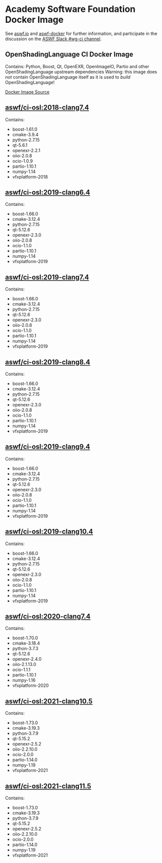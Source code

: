 <!--
Copyright (c) Contributors to the aswf-docker Project. All rights reserved.
SPDX-License-Identifier: Apache-2.0

Warning: this file is automatically generated from a template!
-->

# Academy Software Foundation Docker Image

See [aswf.io](https://aswf.io) and [aswf-docker](https://github.com/AcademySoftwareFoundation/aswf-docker)
for further information, and participate in the discussion on the
[ASWF Slack #wg-ci channel](https://academysoftwarefdn.slack.com/archives/C0169RX7MMK).

## OpenShadingLanguage CI Docker Image

Contains: Python, Boost, Qt, OpenEXR, OpenImageIO, Partio and other OpenShadingLanguage upstream dependencies
Warning: this image does *not* contain OpenShadingLanguage itself as it is used to *build* OpenShadingLanguage!

[Docker Image Source](https://github.com/AcademySoftwareFoundation/aswf-docker/blob/master/ci-osl/Dockerfile)

## [aswf/ci-osl:2018-clang7.4](https://hub.docker.com/r/aswf/ci-osl/tags?page=1&name=2018-clang7.4)

Contains:
* boost-1.61.0
* cmake-3.9.4
* python-2.7.15
* qt-5.6.1
* openexr-2.2.1
* oiio-2.0.8
* ocio-1.0.9
* partio-1.10.1
* numpy-1.14
* vfxplatform-2018

## [aswf/ci-osl:2019-clang6.4](https://hub.docker.com/r/aswf/ci-osl/tags?page=1&name=2019-clang6.4)

Contains:
* boost-1.66.0
* cmake-3.12.4
* python-2.7.15
* qt-5.12.6
* openexr-2.3.0
* oiio-2.0.8
* ocio-1.1.0
* partio-1.10.1
* numpy-1.14
* vfxplatform-2019

## [aswf/ci-osl:2019-clang7.4](https://hub.docker.com/r/aswf/ci-osl/tags?page=1&name=2019-clang7.4)

Contains:
* boost-1.66.0
* cmake-3.12.4
* python-2.7.15
* qt-5.12.6
* openexr-2.3.0
* oiio-2.0.8
* ocio-1.1.0
* partio-1.10.1
* numpy-1.14
* vfxplatform-2019

## [aswf/ci-osl:2019-clang8.4](https://hub.docker.com/r/aswf/ci-osl/tags?page=1&name=2019-clang8.4)

Contains:
* boost-1.66.0
* cmake-3.12.4
* python-2.7.15
* qt-5.12.6
* openexr-2.3.0
* oiio-2.0.8
* ocio-1.1.0
* partio-1.10.1
* numpy-1.14
* vfxplatform-2019

## [aswf/ci-osl:2019-clang9.4](https://hub.docker.com/r/aswf/ci-osl/tags?page=1&name=2019-clang9.4)

Contains:
* boost-1.66.0
* cmake-3.12.4
* python-2.7.15
* qt-5.12.6
* openexr-2.3.0
* oiio-2.0.8
* ocio-1.1.0
* partio-1.10.1
* numpy-1.14
* vfxplatform-2019

## [aswf/ci-osl:2019-clang10.4](https://hub.docker.com/r/aswf/ci-osl/tags?page=1&name=2019-clang10.4)

Contains:
* boost-1.66.0
* cmake-3.12.4
* python-2.7.15
* qt-5.12.6
* openexr-2.3.0
* oiio-2.0.8
* ocio-1.1.0
* partio-1.10.1
* numpy-1.14
* vfxplatform-2019

## [aswf/ci-osl:2020-clang7.4](https://hub.docker.com/r/aswf/ci-osl/tags?page=1&name=2020-clang7.4)

Contains:
* boost-1.70.0
* cmake-3.18.4
* python-3.7.3
* qt-5.12.6
* openexr-2.4.0
* oiio-2.1.13.0
* ocio-1.1.1
* partio-1.10.1
* numpy-1.16
* vfxplatform-2020

## [aswf/ci-osl:2021-clang10.5](https://hub.docker.com/r/aswf/ci-osl/tags?page=1&name=2021-clang10.5)

Contains:
* boost-1.73.0
* cmake-3.19.3
* python-3.7.9
* qt-5.15.2
* openexr-2.5.2
* oiio-2.2.10.0
* ocio-2.0.0
* partio-1.14.0
* numpy-1.19
* vfxplatform-2021

## [aswf/ci-osl:2021-clang11.5](https://hub.docker.com/r/aswf/ci-osl/tags?page=1&name=2021-clang11.5)

Contains:
* boost-1.73.0
* cmake-3.19.3
* python-3.7.9
* qt-5.15.2
* openexr-2.5.2
* oiio-2.2.10.0
* ocio-2.0.0
* partio-1.14.0
* numpy-1.19
* vfxplatform-2021

